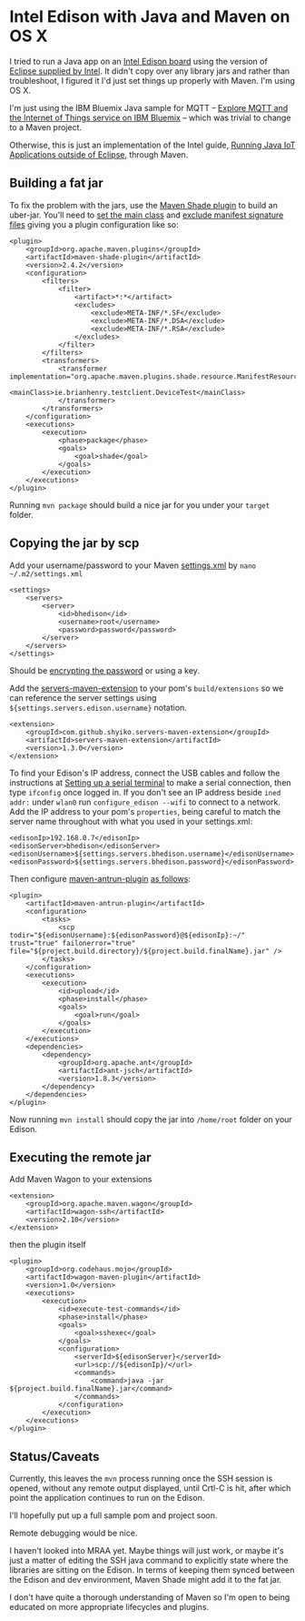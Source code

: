 # Intel Edison with Java and Maven on OS X


I tried to run a Java app on an [Intel Edison board](https://software.intel.com/en-us/iot/hardware/edison) using the version of [Eclipse supplied by Intel](https://software.intel.com/en-us/installing-the-eclipse-ide). It didn't copy over any library jars and rather than troubleshoot, I figured it I'd just set things up properly with Maven. I'm using OS X.

I'm just using the IBM Bluemix Java sample for MQTT –
[Explore MQTT and the Internet of Things service on IBM Bluemix](http://www.ibm.com/developerworks/cloud/library/cl-mqtt-bluemix-iot-node-red-app/) – which was trivial to change to a Maven project.

Otherwise, this is just an implementation of the Intel guide, [Running Java IoT Applications outside of Eclipse](https://software.intel.com/en-us/node/596288), through Maven.

## Building a fat jar

To fix the problem with the jars, use the [Maven Shade plugin](http://maven.apache.org/plugins/maven-shade-plugin/) to build an uber-jar. You'll need to [set the main class](http://maven.apache.org/plugins/maven-shade-plugin/examples/executable-jar.html) and [exclude manifest signature files](http://stackoverflow.com/a/6743609) giving you a plugin configuration like so:

```
<plugin>
	<groupId>org.apache.maven.plugins</groupId>
	<artifactId>maven-shade-plugin</artifactId>
	<version>2.4.2</version>
	<configuration>
		<filters>
			<filter>
				<artifact>*:*</artifact>
				<excludes>
					<exclude>META-INF/*.SF</exclude>
					<exclude>META-INF/*.DSA</exclude>
					<exclude>META-INF/*.RSA</exclude>
				</excludes>
			</filter>
		</filters>
		<transformers>
			<transformer implementation="org.apache.maven.plugins.shade.resource.ManifestResourceTransformer">
				<mainClass>ie.brianhenry.testclient.DeviceTest</mainClass>
			</transformer>
		</transformers>
	</configuration>
	<executions>
		<execution>
			<phase>package</phase>
			<goals>
				<goal>shade</goal>
			</goals>
		</execution>
	</executions>
</plugin>
```

Running ```mvn package``` should build a nice jar for you under your ```target``` folder.

## Copying the jar by scp

Add your username/password to your Maven [settings.xml](https://maven.apache.org/settings.html) by ```nano ~/.m2/settings.xml``` 

```
<settings>
	<servers>
		<server>
			<id>bhedison</id>
			<username>root</username>
			<password>password</password>
		</server>   
	</servers>
</settings>
```

Should be [encrypting the password](https://maven.apache.org/guides/mini/guide-encryption.html) or using a key.

Add the [servers-maven-extension](https://github.com/shyiko/servers-maven-extension) to your pom's ```build/extensions``` so we can reference the server settings using ```${settings.servers.edison.username}``` notation.

```
<extension>
	<groupId>com.github.shyiko.servers-maven-extension</groupId>
	<artifactId>servers-maven-extension</artifactId>
	<version>1.3.0</version>
</extension>
```
To find your Edison's IP address, connect the USB cables and follow the instructions at [Setting up a serial terminal](https://software.intel.com/en-us/setting-up-serial-terminal-intel-edison-board) to make a serial connection, then type ```ifconfig``` once logged in. If you don't see an IP address beside ```ined addr:``` under ```wlan0``` run ```configure_edison --wifi``` to connect to a network. Add the IP address to your pom's ```properties```, being careful to match the server name throughout with what you used in your settings.xml:

```
<edisonIp>192.168.0.7</edisonIp>
<edisonServer>bhedison</edisonServer>
<edisonUsername>${settings.servers.bhedison.username}</edisonUsername>
<edisonPassword>${settings.servers.bhedison.password}</edisonPassword>
```

Then configure [maven-antrun-plugin](https://maven.apache.org/plugins/maven-antrun-plugin/) [as follows](http://stackoverflow.com/a/12269639):

```
<plugin>
	<artifactId>maven-antrun-plugin</artifactId>
	<configuration>
		<tasks>
			<scp todir="${edisonUsername}:${edisonPassword}@${edisonIp}:~/" trust="true" failonerror="true" file="${project.build.directory}/${project.build.finalName}.jar" />
		</tasks>
	</configuration>
	<executions>
		<execution>
			<id>upload</id>
			<phase>install</phase>
			<goals>
				<goal>run</goal>
			</goals>
		</execution>
	</executions>
	<dependencies>
		<dependency>
			<groupId>org.apache.ant</groupId>
			<artifactId>ant-jsch</artifactId>
			<version>1.8.3</version>
		</dependency>
	</dependencies>
</plugin>
```

Now running ``mvn install`` should copy the jar into ```/home/root``` folder on your Edison.

## Executing the remote jar

Add Maven Wagon to your extensions

```
<extension>
	<groupId>org.apache.maven.wagon</groupId>
	<artifactId>wagon-ssh</artifactId>
	<version>2.10</version>
</extension>
```
then the plugin itself

```
<plugin>
	<groupId>org.codehaus.mojo</groupId>
	<artifactId>wagon-maven-plugin</artifactId>
	<version>1.0</version>
	<executions>
		<execution>
			<id>execute-test-commands</id>
			<phase>install</phase>
			<goals>
				<goal>sshexec</goal>
			</goals>
			<configuration>
				<serverId>${edisonServer}</serverId>
				<url>scp://${edisonIp}/</url>
				<commands>
					<command>java -jar ${project.build.finalName}.jar</command>
				</commands>
			</configuration>
		</execution>
	</executions>
</plugin>
```

## Status/Caveats

Currently, this leaves the ```mvn``` process running once the SSH session is opened, without any remote output displayed, until Crtl-C is hit, after which point the application continues to run on the Edison.

I'll hopefully put up a full sample pom and project soon. 

Remote debugging would be nice.

I haven't looked into MRAA yet. Maybe things will just work, or maybe it's just a matter of editing the SSH java command to explicitly state where the libraries are sitting on the Edison. In terms of keeping them synced between the Edison and dev environment, Maven Shade might add it to the fat jar.

I don't have quite a thorough understanding of Maven so I'm open to being educated on more appropriate lifecycles and plugins.